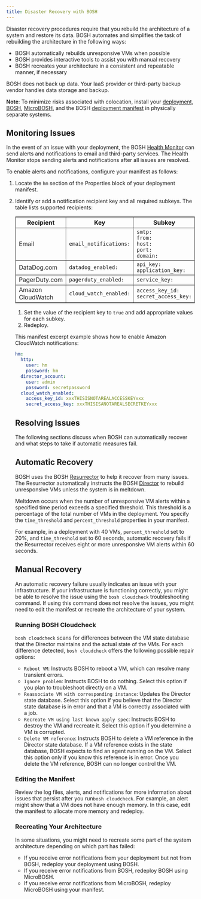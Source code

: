 ```yaml
---
title: Disaster Recovery with BOSH
---
```


Disaster recovery procedures require that you rebuild the architecture of a
system and restore its data.
BOSH automates and simplifies the task of rebuilding the architecture in the
following ways:

* BOSH automatically rebuilds unresponsive VMs when possible
* BOSH provides interactive tools to assist you with manual recovery
* BOSH recreates your architecture in a consistent and repeatable manner, if
necessary

BOSH does not back up data.
Your IaaS provider or third-party backup vendor handles data storage and backup.

<p class="note"><strong>Note</strong>: To minimize risks associated with colocation, install your <a href="./terminology.html#deployment">deployment</a>, <a href="./index.html">BOSH</a>, <a href="./terminology.html#microbosh">MicroBOSH</a>, and the BOSH <a href="./deployment-manifest.html">deployment manifest</a> in physically separate systems.</p>

## <a id="monitoring"></a>Monitoring Issues ##

In the event of an issue with your deployment, the BOSH [Health Monitor](./bosh-components.html#health-monitor) can send alerts and
notifications to email and third-party services.
The Health Monitor stops sending alerts and notifications after all issues are
resolved.

To enable alerts and notifications, configure your manifest as follows:

1. Locate the `hm` section of the Properties block of your deployment manifest.

1. Identify or add a notification recipient key and all required subkeys. The table lists supported recipients:

    <table border="1" class="nice" >
  <tr>
    <th>Recipient</th>
    <th>Key</th>
    <th>Subkey</th>
  </tr>
  <tr>
    <td>Email</td>
	<td><code>email_notifications:</code></td>
	<td><code>smtp:</code>
		<br />
  	  	<code>from:</code>
		<br />
  	  	<code>host:</code>
		<br />
  	  	<code>port:</code>
		<br />
  	  	<code>domain:</code>
		<br />
	</td>
  </tr>
  <tr>
    <td>DataDog.com</td>
	<td><code>datadog_enabled:</code></td>
	<td><code>api_key:</code>
		<br />
		<code>application_key:</code>
	</td>
  </tr>
  <tr>
    <td>PagerDuty.com </td>
	<td><code>pagerduty_enabled:</code></td>
	<td><code>service_key:</code></td>
  </tr>
  <tr>
    <td>Amazon CloudWatch </td>
	<td><code>cloud_watch_enabled:</code></td>
	<td><code>access_key_id:</code>
		<br />
		<code>secret_access_key:</code></td>
  </tr>
</table>

1. Set the value of the recipient key to `true` and add appropriate values for each subkey.
1. Redeploy.

This manifest excerpt example shows how to enable Amazon CloudWatch
notifications:

~~~yaml
hm:
  http:
    user: hm
    password: hm
  director_account:
    user: admin
    password: secretpassword
  cloud_watch_enabled:
    access_key_id: xxxTHISISNOTAREALACCESSKEYxxx
    secret_access_key: xxxTHISISANOTAREALSECRETKEYxxx
~~~

## <a id="resolving"></a>Resolving Issues ##

The following sections discuss when BOSH can automatically recover and what
steps to take if automatic measures fail.

## <a id="automatic"></a>Automatic Recovery ##

BOSH uses the BOSH [Resurrector](./resurrector.html) to help it recover
from many issues.
The Resurrector automatically instructs the BOSH
[Director](./terminology.html#director) to rebuild unresponsive VMs unless the
system is in meltdown.

Meltdown occurs when the number of unresponsive VM alerts within a specified
time period exceeds a specified threshold.
This threshold is a percentage of the total number of VMs in the deployment.
You specify the `time_threshold` and `percent_threshold` properties in your
manifest.

For example, in a deployment with 40 VMs, `percent_threshold` set to 20%, and `time_threshold` set to 60 seconds, automatic recovery fails if the Resurrector
receives eight or more unresponsive VM alerts within 60 seconds.

## <a id="manual"></a>Manual Recovery ##

An automatic recovery failure usually indicates an issue with your
infrastructure.
If your infrastructure is functioning correctly, you might be able to resolve
the issue using the `bosh cloudcheck` troubleshooting command. If using this
command does not resolve the issues, you might need to edit the manifest or
recreate the architecture of your system.

### <a id="running"></a>Running BOSH Cloudcheck ###

`bosh cloudcheck` scans for differences between the VM state database that the
Director maintains and the actual state of the VMs.
For each difference detected, `bosh cloudcheck` offers the following possible
repair options:

* `Reboot VM`: Instructs BOSH to reboot a VM, which can resolve many transient
errors.
* `Ignore problem`: Instructs BOSH to do nothing. Select this option if you
plan to troubleshoot directly on a VM.
* `Reassociate VM with corresponding instance`: Updates the Director state
database.
Select this option if you believe that the Director state database is in error
and that a VM is correctly associated with a job.
* `Recreate VM using last known apply spec`: Instructs BOSH to destroy the VM
and recreate it. Select this option if you determine a VM is corrupted.
* `Delete VM reference`: Instructs BOSH to delete a VM reference in the
Director state database.
If a VM reference exists in the state database, BOSH expects to find an agent
running on the VM.
Select this option only if you know this reference is in error.
Once you delete the VM reference, BOSH can no longer control the VM.

### <a id="editing"></a>Editing the Manifest ###

Review the log files, alerts, and notifications for more information about issues that persist after you run`bosh cloudcheck`.
For example, an alert might show that a VM does not have enough memory. In this
case, edit the manifest to allocate more memory and redeploy.

### <a id="recreating"></a>Recreating Your Architecture ###

In some situations, you might need to recreate some part of the system
architecture depending on which part has failed:

* If you receive error notifications from your deployment but not from BOSH,
redeploy your deployment using BOSH.
* If you receive error notifications from BOSH, redeploy BOSH using MicroBOSH.
* If you receive error notifications from MicroBOSH, redeploy MicroBOSH using
your manifest.